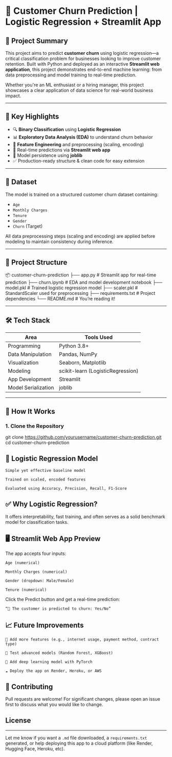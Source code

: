 # 🚀 Customer Churn Prediction | Logistic Regression + Streamlit App

## 📌 Project Summary

This project aims to predict **customer churn** using logistic regression—a critical classification problem for businesses looking to improve customer retention. Built with Python and deployed as an interactive **Streamlit web application**, this project demonstrates end-to-end machine learning: from data preprocessing and model training to real-time prediction.

Whether you're an ML enthusiast or a hiring manager, this project showcases a clear application of data science for real-world business impact.

---

## 🧠 Key Highlights

- 🔍 **Binary Classification** using **Logistic Regression**
- 📊 **Exploratory Data Analysis (EDA)** to understand churn behavior
- 🧼 **Feature Engineering** and preprocessing (scaling, encoding)
- 🧠 Real-time predictions via **Streamlit web app**
- 🧪 Model persistence using **joblib**
- ✅ Production-ready structure & clean code for easy extension

---

## 🧾 Dataset

The model is trained on a structured customer churn dataset containing:
- `Age`
- `Monthly Charges`
- `Tenure`
- `Gender`
- `Churn` (Target)

All data preprocessing steps (scaling and encoding) are applied before modeling to maintain consistency during inference.

---

## 📁 Project Structure


📦 customer-churn-prediction
├── app.py              # Streamlit app for real-time prediction
├── churn.ipynb         # EDA and model development notebook
├── model.pkl           # Trained logistic regression model
├── scaler.pkl          # StandardScaler used for preprocessing
├── requirements.txt    # Project dependencies
└── README.md           # You’re reading it!

---
## 🛠 Tech Stack

| Area               | Tools Used                     |
|--------------------|--------------------------------|
| Programming        | Python 3.8+                    |
| Data Manipulation  | Pandas, NumPy                  |
| Visualization      | Seaborn, Matplotlib            |
| Modeling           | scikit-learn (LogisticRegression) |
| App Development    | Streamlit                      |
| Model Serialization| joblib                         |

---

## 🧪 How It Works

### 1. Clone the Repository

git clone https://github.com/yourusername/customer-churn-prediction.git
cd customer-churn-prediction
## 🧮 Logistic Regression Model

    Simple yet effective baseline model

    Trained on scaled, encoded features

    Evaluated using Accuracy, Precision, Recall, F1-Score

## ✅ Why Logistic Regression?
It offers interpretability, fast training, and often serves as a solid benchmark model for classification tasks.
## 🖥️ Streamlit Web App Preview

The app accepts four inputs:

    Age (numerical)

    Monthly Charges (numerical)

    Gender (dropdown: Male/Female)

    Tenure (numerical)

Click the Predict button and get a real-time prediction:

    “🔮 The customer is predicted to churn: Yes/No”

## 📈 Future Improvements

    🔄 Add more features (e.g., internet usage, payment method, contract type)

    🌲 Test advanced models (Random Forest, XGBoost)

    🧠 Add deep learning model with PyTorch

    ☁️ Deploy the app on Render, Heroku, or AWS
## 🤝 Contributing

Pull requests are welcome! For significant changes, please open an issue first to discuss what you would like to change.
## License
---

Let me know if you want a `.md` file downloaded, a `requirements.txt` generated, or help deploying this app to a cloud platform (like Render, Hugging Face, Heroku, etc).
